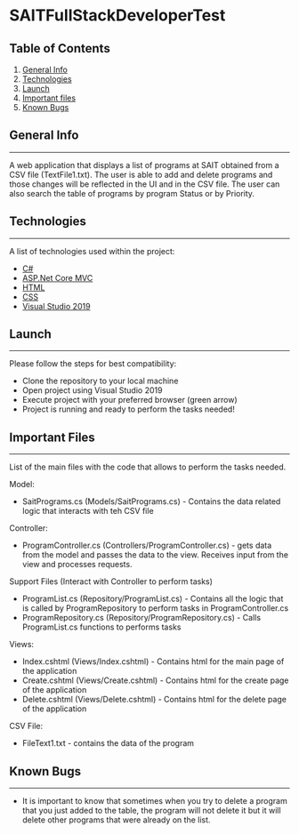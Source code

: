 # SAITFullStackDeveloperTest

## Table of Contents
1. [General Info](#general-info)
2. [Technologies](#technologies)
3. [Launch](#launch)
4. [Important files](#important-files)
4. [Known Bugs](#known-bugs)

## General Info
***
A web application that displays a list of programs at SAIT obtained from a CSV file (TextFile1.txt). The user is able to add and delete programs and those changes will be reflected in the UI and in the CSV file. The user can also search the table of programs by program Status or by Priority. 

## Technologies
***
A list of technologies used within the project:
* [C#](https://docs.microsoft.com/en-us/dotnet/csharp/)
* [ASP.Net Core MVC](https://docs.microsoft.com/en-us/aspnet/core/mvc/overview?view=aspnetcore-5.0)
* [HTML](https://www.w3schools.com/html/)
* [CSS](https://www.w3schools.com/css/)
* [Visual Studio 2019](https://visualstudio.microsoft.com/vs/)

## Launch
***

Please follow the steps for best compatibility:

* Clone the repository to your local machine
* Open project using Visual Studio 2019
* Execute project with your preferred browser (green arrow)
* Project is running and ready to perform the tasks needed!

## Important Files
***

List of the main files with the code that allows to perform the tasks needed.

Model: 
* SaitPrograms.cs (Models/SaitPrograms.cs) - Contains the data related logic that interacts with teh CSV file 

Controller: 
* ProgramController.cs (Controllers/ProgramController.cs) - gets data from the model and passes the data to the view. Receives input from the view and processes requests.

Support Files (Interact with Controller to perform tasks) 
* ProgramList.cs (Repository/ProgramList.cs) - Contains all the logic that is called by ProgramRepository to perform tasks in ProgramController.cs
* ProgramRepository.cs (Repository/ProgramRepository.cs) - Calls ProgramList.cs functions to performs tasks 

Views: 
* Index.cshtml (Views/Index.cshtml) - Contains html for the main page of the application
* Create.cshtml (Views/Create.cshtml) - Contains html for the create page of the application
* Delete.cshtml (Views/Delete.cshtml) - Contains html for the delete page of the application

CSV File: 
* FileText1.txt - contains the data of the program

## Known Bugs
***
* It is important to know that sometimes when you try to delete a program that you just added to the table, the program will not delete it but it will delete other programs that were already on the list.
